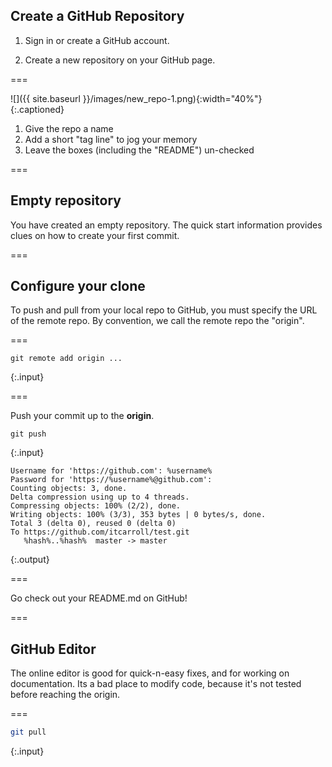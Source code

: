 ---
---

## Create a GitHub Repository

1. Sign in or create a GitHub account.

2. Create a new repository on your GitHub page.

===

![]({{ site.baseurl }}/images/new_repo-1.png){:width="40%"}  
{:.captioned}

1. Give the repo a name
1. Add a short "tag line" to jog your memory
1. Leave the boxes (including the "README") un-checked

===

## Empty repository

You have created an empty repository. The quick start information provides clues on how to create your first commit.

===

## Configure your clone

To push and pull from your local repo to GitHub, you must specify the URL of the remote repo. By convention, we call the remote repo the "origin".

===

~~~
git remote add origin ...
~~~
{:.input}

===

Push your commit up to the **origin**.

~~~
git push
~~~
{:.input}

~~~
Username for 'https://github.com': %username%
Password for 'https://%username%@github.com': 
Counting objects: 3, done.
Delta compression using up to 4 threads.
Compressing objects: 100% (2/2), done.
Writing objects: 100% (3/3), 353 bytes | 0 bytes/s, done.
Total 3 (delta 0), reused 0 (delta 0)
To https://github.com/itcarroll/test.git
   %hash%..%hash%  master -> master
~~~
{:.output}

===

Go check out your README.md on GitHub!

===

## GitHub Editor

The online editor is good for quick-n-easy fixes, and for working on documentation. Its a bad place to modify code, because it's not tested before reaching the origin.

===

~~~bash
git pull
~~~
{:.input}
